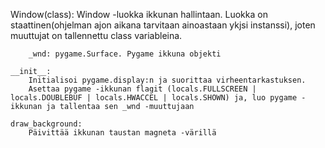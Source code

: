Window(class):
    Window -luokka ikkunan hallintaan. Luokka on staattinen(ohjelman ajon aikana tarvitaan ainoastaan ykjsi instanssi), joten muuttujat on tallennettu class variableina.

        _wnd: pygame.Surface. Pygame ikkuna objekti

    __init__:
        Initialisoi pygame.display:n ja suorittaa virheentarkastuksen.
        Asettaa pygame -ikkunan flagit (locals.FULLSCREEN | locals.DOUBLEBUF | locals.HWACCEL | locals.SHOWN) ja, luo pygame -ikkunan ja tallentaa sen _wnd -muuttujaan

    draw_background:
        Päivittää ikkunan taustan magneta -värillä
       
    